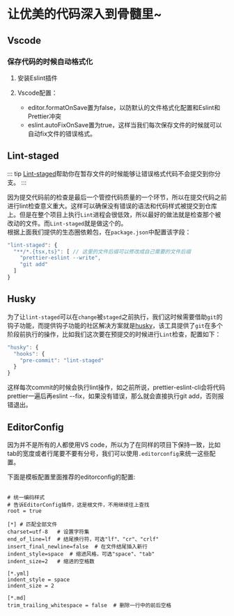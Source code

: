 # 让优美的代码深入到骨髓里~

## Vscode
### 保存代码的时候自动格式化

1. 安装Eslint插件

2. Vscode配置：
    - editor.formatOnSave置为false，以防默认的文件格式化配置和Eslint和Prettier冲突
    - eslint.autoFixOnSave置为true，这样当我们每次保存文件的时候就可以自动fix文件的错误格式。

## Lint-staged
::: tip
[Lint-staged](https://github.com/okonet/lint-staged)帮助你在暂存文件的时候能够让错误格式代码不会提交到你分支。
:::

因为提交代码前的检查是最后一个管控代码质量的一个环节，所以在提交代码之前进行lint检查意义重大。这样可以确保没有错误的语法和代码样式被提交到仓库上。但是在整个项目上执行`Lint`进程会很低效，所以最好的做法就是检查那个被改动的文件。而`Lint-staged`就是做这个的。  
根据上面我们提供的生态圈依赖包，在`package.json`中配置该字段：

``` js
"lint-staged": {
  "**/*.{tsx,ts}": [ // 这里的文件后缀可以修改成自己需要的文件后缀
    "prettier-eslint --write",
    "git add"
  ]
}
```

## Husky
为了让`lint-staged`可以在`change`被`staged`之前执行，我们这时候需要借助`git`的钩子功能，而提供钩子功能的社区解决方案就是[husky](https://github.com/typicode/husky)，该工具提供了`git`在多个阶段前执行的操作，比如我们这次要在预提交的时候进行`Lint`检查，配置如下：

``` js
"husky": {
  "hooks": {
    "pre-commit": "lint-staged"
  }
}
```
这样每次commit的时候会执行lint操作，如之前所说，prettier-eslint-cli会将代码prettier一遍后再eslint --fix，如果没有错误，那么就会直接执行git add，否则报错退出。

## EditorConfig
因为并不是所有的人都使用VS code，所以为了在同样的项目下保持一致，比如tab的宽度或者行尾要不要有分号，我们可以使用`.editorconfig`来统一这些配置。

下面是模板配置里面推荐的editorconfig的配置:

``` shell

# 统一编码样式
# 告诉EditorConfig插件，这是根文件，不用继续往上查找
root = true 

[*] # 匹配全部文件
charset=utf-8   # 设置字符集
end_of_line=lf  # 结尾换行符，可选"lf"、"cr"、"crlf"
insert_final_newline=false  # 在文件结尾插入新行
indent_style=space  # 缩进风格，可选"space"、"tab"
indent_size=2   # 缩进的空格数

[*.yml]
indent_style = space
indent_size = 2

[*.md]
trim_trailing_whitespace = false  # 删除一行中的前后空格

```